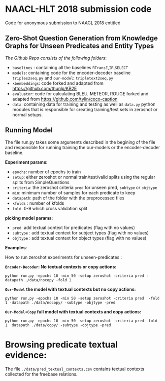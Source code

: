 # NAACL-HLT 2018 submission code
Code for anonymous submission to NAACL 2018 entitled 
## Zero-Shot Question Generation from Knowledge Graphs for Unseen Predicates and Entity Types

*The Github Repo consists of the following folders*:

- `baselines` :  containing all the baselines `RTransE`,`IR`,`SELECT`
- `models`: containing code for the encoder-decoder baseline `triples2seq.py` and `our-model`: `tripletext2seq.py`
- `kbembeddings`: code forked and adapted from https://github.com/thunlp/KB2E
- `evaluator`: code for calculating BLEU, METEOR, ROUGE forked and adapted from https://github.com/tylin/coco-caption
- `data`: containing data for training and testing as well as `data.py` python modules that is responsible for creating training/test sets in zeroshot or normal setups.


## Running Model

The file run.py takes some arguments described in the begining of the file and responsible for running training the our-models or the encoder-decoder baseline. 

**Experiment params**:
- `epochs`: number of epochs to train
- `setup`: either zeroshot or normal train/test/valid  splits using the regular splits from SimpleQuestions
- `criteria`: the zeroshot criteria `pred` for unseen pred, `subtype` or `objtype`
- `min`: minimum number of samples for each predicate to keep 
- `datapath`: path of the folder with the preprocessed files
- `kfolds` : number of kfolds 
- `fold`: 0-9 which cross validation split 

**picking model params**:
- `pred`: add textual context for predicates  (flag with no values)
- `subtype` : add textual context for subject types  (flag with no values)
- `objtype` : add textual context for object types  (flag with no values)

**Examples**:

How to run zeroshot experiments for unseen-predicates :


**`Encoder-Decoder`:  No textual contexts or copy actions:**

`python run.py -epochs 10 -min 50 -setup zeroshot -criteria pred -datapath ./data/nocopy -fold 1`

**`Our-Model` the model with textual contexts but no copy actions:**

`python run.py -epochs 10 -min 50 -setup zeroshot -criteria pred  -fold 1 -datapath ./data/nocopy/ -subtype -objtype -pred`

**`Our-Model+Copy` full model with textual contexts and copy actions:**

`python run.py -epochs 10 -min 50 -setup zeroshot -criteria pred -fold 1  datapath ./data/copy/ -subtype -objtype -pred`



# Browsing predicate textual evidence:
The file  `./data/pred_textual_contexts.csv` contains textual contexts collected for the freebase relations.







